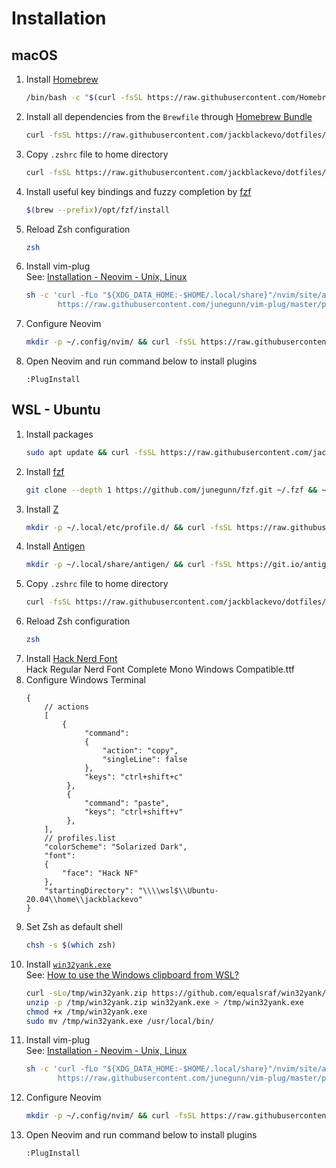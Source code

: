 # Installation

## macOS
1. Install [Homebrew](https://brew.sh/)
   ```bash
   /bin/bash -c "$(curl -fsSL https://raw.githubusercontent.com/Homebrew/install/HEAD/install.sh)"
   ```
2. Install all dependencies from the `Brewfile` through [Homebrew Bundle](https://docs.brew.sh/Manpage#bundle-subcommand)
   ```bash
   curl -fsSL https://raw.githubusercontent.com/jackblackevo/dotfiles/master/macOS/Brewfile > /tmp/Brewfile && brew bundle --file /tmp/Brewfile ; rm /tmp/Brewfile
   ```
3. Copy `.zshrc` file to home directory
   ```bash
   curl -fsSL https://raw.githubusercontent.com/jackblackevo/dotfiles/master/macOS/.zshrc > ~/.zshrc
   ```
4. Install useful key bindings and fuzzy completion by [fzf](https://github.com/junegunn/fzf#using-homebrew-or-linuxbrew)
   ```bash
   $(brew --prefix)/opt/fzf/install
   ```
5. Reload Zsh configuration
   ```bash
   zsh
   ```
6. Install vim-plug  
   See: [Installation - Neovim - Unix, Linux](https://github.com/junegunn/vim-plug#unix-linux)
   ```bash
   sh -c 'curl -fLo "${XDG_DATA_HOME:-$HOME/.local/share}"/nvim/site/autoload/plug.vim --create-dirs \
          https://raw.githubusercontent.com/junegunn/vim-plug/master/plug.vim'
   ```
7. Configure Neovim
   ```bash
   mkdir -p ~/.config/nvim/ && curl -fsSL https://raw.githubusercontent.com/jackblackevo/dotfiles/master/macOS/init.vim > ~/.config/nvim/init.vim
   ```
8. Open Neovim and run command below to install plugins
   ```
   :PlugInstall
   ```

## WSL - Ubuntu
1. Install packages  
   ```bash
   sudo apt update && curl -fsSL https://raw.githubusercontent.com/jackblackevo/dotfiles/master/Ubuntu/pkgs | xargs sudo apt install -y
   ```
2. Install [fzf](https://github.com/junegunn/fzf#using-git)  
   ```bash
   git clone --depth 1 https://github.com/junegunn/fzf.git ~/.fzf && ~/.fzf/install
   ```
3. Install [Z](https://github.com/rupa/z)  
   ```bash
   mkdir -p ~/.local/etc/profile.d/ && curl -fsSL https://raw.githubusercontent.com/rupa/z/master/z.sh > ~/.local/etc/profile.d/z.sh
   ```
4. Install [Antigen](https://github.com/zsh-users/antigen/wiki/Installation)  
   ```bash
   mkdir -p ~/.local/share/antigen/ && curl -fsSL https://git.io/antigen > ~/.local/share/antigen/antigen.zsh
   ```
5. Copy `.zshrc` file to home directory  
   ```bash
   curl -fsSL https://raw.githubusercontent.com/jackblackevo/dotfiles/master/Ubuntu/.zshrc > ~/.zshrc
   ```
6. Reload Zsh configuration  
   ```bash
   zsh
   ```
7. Install [Hack Nerd Font](https://www.nerdfonts.com/font-downloads)  
   Hack Regular Nerd Font Complete Mono Windows Compatible.ttf
8. Configure Windows Terminal
   ```jsonc
   {
       // actions
       [
           {
                "command":
                {
                    "action": "copy",
                    "singleLine": false
                },
                "keys": "ctrl+shift+c"
            },
            {
                "command": "paste",
                "keys": "ctrl+shift+v"
            },
       ],
       // profiles.list
       "colorScheme": "Solarized Dark",
       "font":
       {
           "face": "Hack NF"
       },
       "startingDirectory": "\\\\wsl$\\Ubuntu-20.04\\home\\jackblackevo"
   }
   ```
9. Set Zsh as default shell
   ```bash
   chsh -s $(which zsh)
   ```
10. Install [`win32yank.exe`](https://github.com/equalsraf/win32yank)  
    See: [How to use the Windows clipboard from WSL?](https://github.com/neovim/neovim/wiki/FAQ#how-to-use-the-windows-clipboard-from-wsl)
    ```bash
    curl -sLo/tmp/win32yank.zip https://github.com/equalsraf/win32yank/releases/download/v0.0.4/win32yank-x64.zip
    unzip -p /tmp/win32yank.zip win32yank.exe > /tmp/win32yank.exe
    chmod +x /tmp/win32yank.exe
    sudo mv /tmp/win32yank.exe /usr/local/bin/
    ```
11. Install vim-plug  
    See: [Installation - Neovim - Unix, Linux](https://github.com/junegunn/vim-plug#unix-linux)
    ```bash
    sh -c 'curl -fLo "${XDG_DATA_HOME:-$HOME/.local/share}"/nvim/site/autoload/plug.vim --create-dirs \
           https://raw.githubusercontent.com/junegunn/vim-plug/master/plug.vim'
    ```
12. Configure Neovim
    ```bash
    mkdir -p ~/.config/nvim/ && curl -fsSL https://raw.githubusercontent.com/jackblackevo/dotfiles/master/Ubuntu/init.vim > ~/.config/nvim/init.vim
    ```
13. Open Neovim and run command below to install plugins
    ```
    :PlugInstall
    ```
